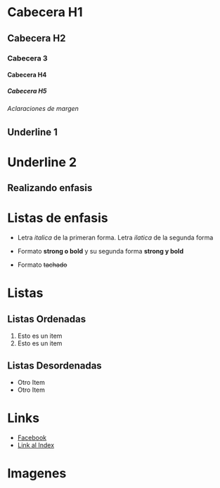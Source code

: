 # Cabecera H1
## Cabecera H2
### Cabecera 3
#### Cabecera H4
##### Cabecera H5

###### Aclaraciones de margen


Underline 1
--------------
Underline 2 
==============

## Realizando enfasis
# Listas de enfasis

- Letra _italica_ de la primeran forma.
Letra *ilatica* de la segunda forma

- Formato **strong o bold** y su segunda forma __strong y bold__

- Formato ~~tachado~~

# Listas

## Listas Ordenadas
1. Esto es un item
2. Esto es un item

## Listas Desordenadas
- Otro Item
- Otro Item

# Links

- [Facebook](https://www.facebook.com)
- [Link al Index](index.html)


# Imagenes

